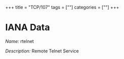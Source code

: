 +++
title = "TCP/107"
tags = [""]
categories = [""]
+++

# IANA Data

_Name:_ rtelnet

_Description:_ Remote Telnet Service

